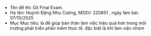 - Tên đề thi: Git Final Exam.
- Họ tên: Huỳnh Đặng Nhu Cương, MSSV: 220851 , ngày làm bài: 07/10/2025
- Mục Mục tiêu: là để giúp bản thân làm việc hiệu quả hơn trong môi trường phát triển phần mềm thực tế, đặc biệt là khi làm việc nhóm
